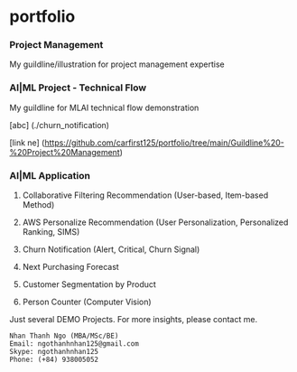 # portfolio
### Project Management

My guildline/illustration for project management expertise

### AI|ML Project - Technical Flow

My guildline for MLAI technical flow demonstration 

[abc] (./churn_notification)

[link ne] (https://github.com/carfirst125/portfolio/tree/main/Guildline%20-%20Project%20Management)

### AI|ML Application 

1. Collaborative Filtering Recommendation (User-based, Item-based Method)

2. AWS Personalize Recommendation (User Personalization, Personalized Ranking, SIMS)

3. Churn Notification (Alert, Critical, Churn Signal)

4. Next Purchasing Forecast

5. Customer Segmentation by Product

6. Person Counter (Computer Vision)

Just several DEMO Projects. For more insights, please contact me.

    Nhan Thanh Ngo (MBA/MSc/BE)
    Email: ngothanhnhan125@gmail.com
    Skype: ngothanhnhan125
    Phone: (+84) 938005052



